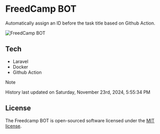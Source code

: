 # FreedCamp BOT

Automatically assign an ID before the task title based on Github Action.

![FreedCamp BOT](https://repository-images.githubusercontent.com/737932867/7d34798b-2680-471c-b089-a78a718d3d6a)

## Tech

- Laravel
- Docker
- Github Action

> [!NOTE]  
> History last updated on Saturday, November 23rd, 2024, 5:55:34 PM

## License

The Freedcamp BOT is open-sourced software licensed under the [MIT license](https://opensource.org/licenses/MIT).
